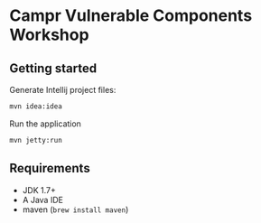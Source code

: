 # Campr Vulnerable Components Workshop

## Getting started

Generate Intellij project files:

```bash
mvn idea:idea
```

Run the application

```bash
mvn jetty:run
```

## Requirements

* JDK 1.7+
* A Java IDE
* maven (`brew install maven`)
